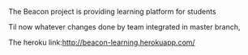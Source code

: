 The Beacon project is providing learning platform for students

Til now whatever changes done by team integrated in master branch,

The heroku link:http://beacon-learning.herokuapp.com/


